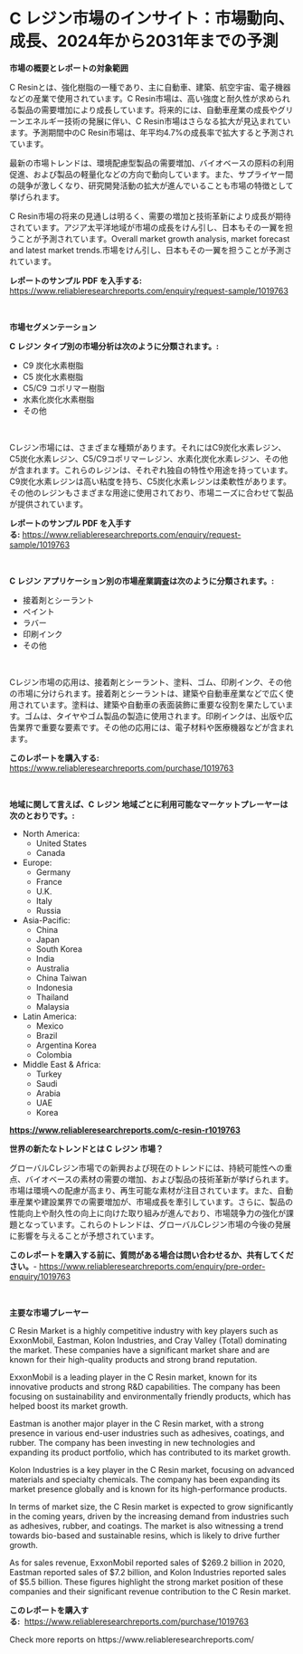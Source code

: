 <p><h1>C レジン市場のインサイト：市場動向、成長、2024年から2031年までの予測</h1></p><p><strong>市場の概要とレポートの対象範囲</strong></p>
<p><p>C Resinとは、強化樹脂の一種であり、主に自動車、建築、航空宇宙、電子機器などの産業で使用されています。C Resin市場は、高い強度と耐久性が求められる製品の需要増加により成長しています。将来的には、自動車産業の成長やグリーンエネルギー技術の発展に伴い、C Resin市場はさらなる拡大が見込まれています。予測期間中のC Resin市場は、年平均4.7%の成長率で拡大すると予測されています。</p><p>最新の市場トレンドは、環境配慮型製品の需要増加、バイオベースの原料の利用促進、および製品の軽量化などの方向で動向しています。また、サプライヤー間の競争が激しくなり、研究開発活動の拡大が進んでいることも市場の特徴として挙げられます。</p><p>C Resin市場の将来の見通しは明るく、需要の増加と技術革新により成長が期待されています。アジア太平洋地域が市場の成長をけん引し、日本もその一翼を担うことが予測されています。Overall market growth analysis, market forecast and latest market trends.市場をけん引し、日本もその一翼を担うことが予測されています。</p></p>
<p><strong>レポートのサンプル PDF を入手する:</strong> <a href="https://www.reliableresearchreports.com/enquiry/request-sample/1019763">https://www.reliableresearchreports.com/enquiry/request-sample/1019763</a></p>
<p>&nbsp;</p>
<p><strong>市場セグメンテーション</strong></p>
<p><strong>C レジン タイプ別の市場分析は次のように分類されます。:</strong></p>
<p><ul><li>C9 炭化水素樹脂</li><li>C5 炭化水素樹脂</li><li>C5/C9 コポリマー樹脂</li><li>水素化炭化水素樹脂</li><li>その他</li></ul></p>
<p>&nbsp;</p>
<p><p>Cレジン市場には、さまざまな種類があります。それにはC9炭化水素レジン、C5炭化水素レジン、C5/C9コポリマーレジン、水素化炭化水素レジン、その他が含まれます。これらのレジンは、それぞれ独自の特性や用途を持っています。C9炭化水素レジンは高い粘度を持ち、C5炭化水素レジンは柔軟性があります。その他のレジンもさまざまな用途に使用されており、市場ニーズに合わせて製品が提供されています。</p></p>
<p><strong>レポートのサンプル PDF を入手する:</strong>&nbsp;<a href="https://www.reliableresearchreports.com/enquiry/request-sample/1019763">https://www.reliableresearchreports.com/enquiry/request-sample/1019763</a></p>
<p>&nbsp;</p>
<p><strong> C レジン アプリケーション別の市場産業調査は次のように分類されます。:</strong></p>
<p><ul><li>接着剤とシーラント</li><li>ペイント</li><li>ラバー</li><li>印刷インク</li><li>その他</li></ul></p>
<p>&nbsp;</p>
<p><p>Cレジン市場の応用は、接着剤とシーラント、塗料、ゴム、印刷インク、その他の市場に分けられます。接着剤とシーラントは、建築や自動車産業などで広く使用されています。塗料は、建築や自動車の表面装飾に重要な役割を果たしています。ゴムは、タイヤやゴム製品の製造に使用されます。印刷インクは、出版や広告業界で重要な要素です。その他の応用には、電子材料や医療機器などが含まれます。</p></p>
<p><strong>このレポートを購入する:</strong>&nbsp; <a href="https://www.reliableresearchreports.com/purchase/1019763">https://www.reliableresearchreports.com/purchase/1019763</a></p>
<p>&nbsp;</p>
<p><strong>地域に関して言えば、C レジン 地域ごとに利用可能なマーケットプレーヤーは次のとおりです。:</strong></p>
<p><ul>
    <li>
        North America:
        <ul>
            <li>United States</li>
            <li>Canada</li>
        </ul>
    </li>
    <li>
        Europe:
        <ul>
            <li>Germany</li>
            <li>France</li>
            <li>U.K.</li>
            <li>Italy</li>
            <li>Russia</li>
        </ul>
    </li>
    <li>
        Asia-Pacific:
        <ul>
            <li>China</li>
            <li>Japan</li>
            <li>South Korea</li>
            <li>India</li>
            <li>Australia</li>
            <li>China Taiwan</li>
            <li>Indonesia</li>
            <li>Thailand</li>
            <li>Malaysia</li>
        </ul>
    </li>
    <li>
        Latin America:
        <ul>
            <li>Mexico</li>
            <li>Brazil</li>
            <li>Argentina Korea</li>
            <li>Colombia</li>
        </ul>
    </li>
    <li>
        Middle East & Africa:
        <ul>
            <li>Turkey</li>
            <li>Saudi</li>
            <li>Arabia</li>
            <li>UAE</li>
            <li>Korea</li>
        </ul>
    </li>
    </ul></p>
<p><strong><a href="https://www.reliableresearchreports.com/c-resin-r1019763">https://www.reliableresearchreports.com/c-resin-r1019763</a></strong>&nbsp;</p>
<p><strong>世界の新たなトレンドとは C レジン 市場？</strong></p>
<p><p>グローバルCレジン市場での新興および現在のトレンドには、持続可能性への重点、バイオベースの素材の需要の増加、および製品の技術革新が挙げられます。市場は環境への配慮が高まり、再生可能な素材が注目されています。また、自動車産業や建設業界での需要増加が、市場成長を牽引しています。さらに、製品の性能向上や耐久性の向上に向けた取り組みが進んでおり、市場競争力の強化が課題となっています。これらのトレンドは、グローバルCレジン市場の今後の発展に影響を与えることが予想されています。</p></p>
<p><strong>このレポートを購入する前に、質問がある場合は問い合わせるか、共有してください。</strong>- <a href="https://www.reliableresearchreports.com/enquiry/pre-order-enquiry/1019763">https://www.reliableresearchreports.com/enquiry/pre-order-enquiry/1019763</a></p>
<p>&nbsp;</p>
<p><strong>主要な市場プレーヤー</strong></p>
<p><p>C Resin Market is a highly competitive industry with key players such as ExxonMobil, Eastman, Kolon Industries, and Cray Valley (Total) dominating the market. These companies have a significant market share and are known for their high-quality products and strong brand reputation.</p><p>ExxonMobil is a leading player in the C Resin market, known for its innovative products and strong R&D capabilities. The company has been focusing on sustainability and environmentally friendly products, which has helped boost its market growth.</p><p>Eastman is another major player in the C Resin market, with a strong presence in various end-user industries such as adhesives, coatings, and rubber. The company has been investing in new technologies and expanding its product portfolio, which has contributed to its market growth.</p><p>Kolon Industries is a key player in the C Resin market, focusing on advanced materials and specialty chemicals. The company has been expanding its market presence globally and is known for its high-performance products.</p><p>In terms of market size, the C Resin market is expected to grow significantly in the coming years, driven by the increasing demand from industries such as adhesives, rubber, and coatings. The market is also witnessing a trend towards bio-based and sustainable resins, which is likely to drive further growth.</p><p>As for sales revenue, ExxonMobil reported sales of $269.2 billion in 2020, Eastman reported sales of $7.2 billion, and Kolon Industries reported sales of $5.5 billion. These figures highlight the strong market position of these companies and their significant revenue contribution to the C Resin market.</p></p>
<p><strong>このレポートを購入する:</strong>&nbsp;&nbsp;<a href="https://www.reliableresearchreports.com/purchase/1019763">https://www.reliableresearchreports.com/purchase/1019763</a></p>
<p>Check more reports on https://www.reliableresearchreports.com/</p>
